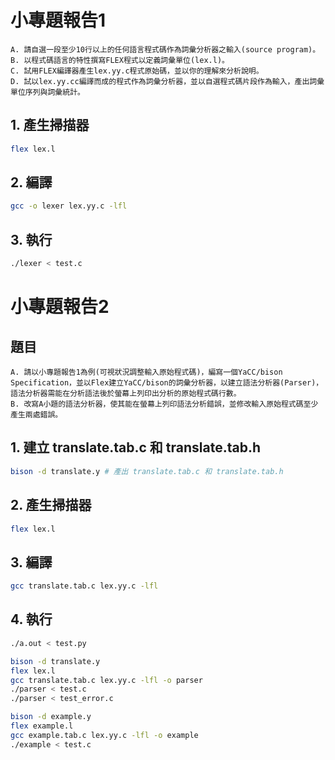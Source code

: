 # 小專題報告1
```
A. 請自選一段至少10行以上的任何語言程式碼作為詞彙分析器之輸入(source program)。
B. 以程式碼語言的特性撰寫FLEX程式以定義詞彙單位(lex.l)。
C. 試用FLEX編譯器產生lex.yy.c程式原始碼，並以你的理解來分析說明。
D. 試以lex.yy.cc編譯而成的程式作為詞彙分析器，並以自選程式碼片段作為輸入，產出詞彙單位序列與詞彙統計。
```
## 1. 產生掃描器
```bash
flex lex.l
```
## 2. 編譯
```bash
gcc -o lexer lex.yy.c -lfl
```
## 3. 執行
```bash
./lexer < test.c
```

# 小專題報告2
## 題目
```
A. 請以小專題報告1為例(可視狀況調整輸入原始程式碼)，編寫一個YaCC/bison Specification，並以Flex建立YaCC/bison的詞彙分析器，以建立語法分析器(Parser)，語法分析器需能在分析語法後於螢幕上列印出分析的原始程式碼行數。
B. 改寫A小題的語法分析器，使其能在螢幕上列印語法分析錯誤，並修改輸入原始程式碼至少產生兩處錯誤。
```
## 1. 建立 translate.tab.c 和 translate.tab.h
```bash
bison -d translate.y # 產出 translate.tab.c 和 translate.tab.h
```
## 2. 產生掃描器
```bash
flex lex.l
```
## 3. 編譯
```bash
gcc translate.tab.c lex.yy.c -lfl
```
## 4. 執行
```bash
./a.out < test.py
```
```bash
bison -d translate.y
flex lex.l
gcc translate.tab.c lex.yy.c -lfl -o parser
./parser < test.c
./parser < test_error.c
```
```bash
bison -d example.y
flex example.l
gcc example.tab.c lex.yy.c -lfl -o example
./example < test.c
```